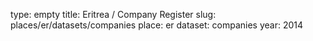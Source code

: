 type: empty
title: Eritrea / Company Register
slug: places/er/datasets/companies
place: er
dataset: companies
year: 2014
